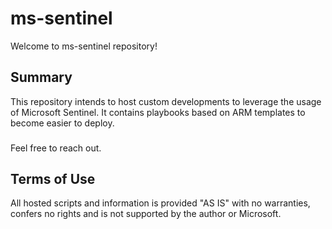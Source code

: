 # ms-sentinel
Welcome to ms-sentinel repository!

## Summary
This repository intends to host custom developments to leverage the usage of Microsoft Sentinel.
It contains playbooks based on ARM templates to become easier to deploy.

###
Feel free to reach out.

## Terms of Use
All hosted scripts and information is provided "AS IS" with no warranties, confers no rights and is not supported by the author or Microsoft.
